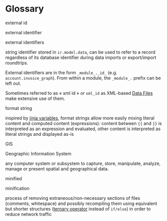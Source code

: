 # Glossary

external id

external identifier

external identifiers

    

string identifier stored in `ir.model.data`, can be used to refer to a record
regardless of its database identifier during data imports or export/import
roundtrips.

External identifiers are in the form `_module_._id_` (e.g.
`account.invoice_graph`). From within a module, the `_module_.` prefix can be
left out.

Sometimes referred to as « xml id » or `xml_id` as XML-based [Data
Files](reference/backend/data#reference-data) make extensive use of them.

format string

    

inspired by [jinja
variables](http://jinja.pocoo.org/docs/dev/templates/#variables), format
strings allow more easily mixing literal content and computed content
(expressions): content between `{{` and `}}` is interpreted as an expression
and evaluated, other content is interpreted as literal strings and displayed
as-is

GIS

Geographic Information System

    

any computer system or subsystem to capture, store, manipulate, analyze,
manage or present spatial and geographical data.

minified

minification

    

process of removing extraneous/non-necessary sections of files (comments,
whitespace) and possibly recompiling them using equivalent but shorter
structures ([ternary operator](http://en.wikipedia.org/wiki/%3F:) instead of
`if/else`) in order to reduce network traffic


